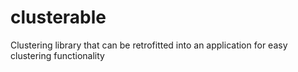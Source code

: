 # clusterable
Clustering library that can be retrofitted into an application for easy clustering functionality
